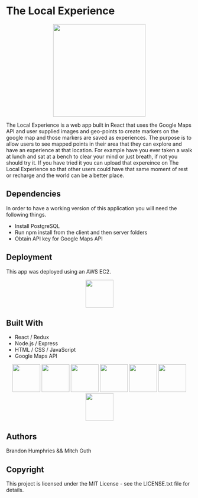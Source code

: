 # The Local Experience
<p align="center">
  <img src="screenshot of website" width="250">
</p>
The Local Experience is a web app built in React that uses the Google Maps API and user supplied images and geo-points to create markers on the google map and those markers are saved as experiences. The purpose is to allow users to see mapped points in their area that they can explore and have an experience at that location. For example have you ever taken a walk at lunch and sat at a bench to clear your mind or just breath, if not you should try it. If you have tried it you can upload that expereince on The Local Experience so that other users could have that same moment of rest or recharge and the world can be a better place.

## Dependencies
In order to have a working version of this application you will need the following things. 
- Install PostgreSQL
- Run npm install from the client and then server folders 
- Obtain API key for Google Maps API

## Deployment
This app was deployed using an AWS EC2.
<p align="center">
  <img src="AWS Logo" width="75">
 </p>

## Built With
- React / Redux
- Node.js / Express
- HTML / CSS / JavaScript
- Google Maps API
<p align="center">
  <img src="technology images" width="75">
  <img src="technology images" width="75">
  <img src="technology images" width="75">
  <img src="technology images" width="75">
  <img src="technology images" width="75">
  <img src="technology images" width="75">
  <img src="technology images" width="75">
 </p>

## Authors
Brandon Humphries && Mitch Guth

## Copyright
This project is licensed under the MIT License - see the LICENSE.txt file for details.
